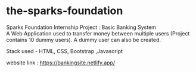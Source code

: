 # the-sparks-foundation
Sparks Foundation Internship Project : Basic Banking System  
A Web Application used to transfer money between multiple users (Project contains 10 dummy users). A dummy user can also be created.  

Stack used - 
HTML, CSS, Bootstrap ,Javascript 
 
website link :  https://bankingsite.netlify.app/

